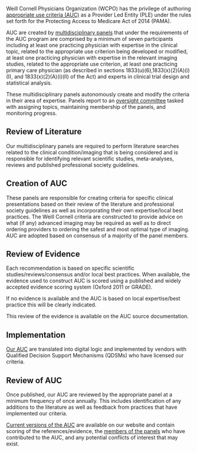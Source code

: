 Weill Cornell Physicians Organization (WCPO) has the privilege of authoring [appropriate use criteria (AUC)](./auc.html) as a Provider Led Entity (PLE) under the rules set forth for the Protecting Access to Medicare Act of 2014 (PAMA).

AUC are created by [multidisciplinary panels](./members.html) that under the requirements of the AUC program are comprised by a minimum of seven participants including at least one practicing physician with expertise in the clinical topic, related to the appropriate use criterion being developed or modified, at least one practicing physician with expertise in the relevant imaging studies, related to the appropriate use criterion, at least one practicing primary care physician (as described in sections 1833(u)(6),1833(x)(2)(A)(i)(I), and 1833(x)(2)(A)(i)(II) of the Act) and experts in clinical trial design and statistical analysis.

These multidisciplinary panels autonomously create and modify the criteria in their area of expertise. Panels report to an [oversight committee](./leadership.html) tasked with assigning topics, maintaining membership of the panels, and monitoring progress.

## Review of Literature

Our multidisciplinary panels are required to perform literature searches related to the clinical condition/imaging that is being considered and is responsible for identifying relevant scientific studies, meta-analyses, reviews and published professional society guidelines.

## Creation of AUC

These panels are responsible for creating criteria for specific clinical presentations based on their review of the literature and professional society guidelines as well as incorporating their own expertise/local best practices. The Weill Cornell criteria are constructed to provide advice on what (if any) advanced imaging may be required as well as to direct ordering providers to ordering the safest and most optimal type of imaging. AUC are adopted based on consensus of a majority of the panel members.

## Review of Evidence

Each recommendation is based on specific scientific studies/reviews/consensus and/or local best practices. When available, the evidence used to construct AUC is scored using a published and widely accepted evidence scoring system (Oxford 2011 or GRADE).

If no evidence is available and the AUC is based on local expertise/best practice this will be clearly indicated.

This review of the evidence is available on the AUC source documentation.

## Implementation

[Our AUC](./auc.html) are translated into digital logic and implemented by vendors with Qualified Decision Support Mechanisms (QDSMs) who have licensed our criteria.

## Review of AUC

Once published, our AUC are reviewed by the appropriate panel at a minimum frequency of once annually. This includes identification of any additions to the literature as well as feedback from practices that have implemented our criteria.

[Current versions of the AUC](./auc.html) are available on our website and contain scoring of the references/evidence, the [members of the panels](./members.html) who have contributed to the AUC, and any potential conflicts of interest that may exist.



<script type='text/javascript'>
var links = document.links;

for (var i = 0; i < links.length; i++) {
  if (links[i].hostname != window.location.hostname) {
    links[i].target = '_blank';
  }
}
</script>
